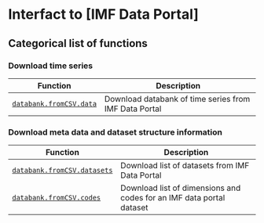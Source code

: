 # Interfact to [IMF Data Portal]

## Categorical list of functions

### Download time series

| Function      | Description       |
|---            |---                |
[`databank.fromCSV.data`](data.md)                           | Download databank of time series from IMF Data Portal


### Download meta data and dataset structure information

| Function      | Description       |
|---            |---                |
[`databank.fromCSV.datasets`](datasets.md)                   | Download list of datasets from IMF Data Portal
[`databank.fromCSV.codes`](codes.md)                         | Download list of dimensions and codes for an IMF data portal dataset

